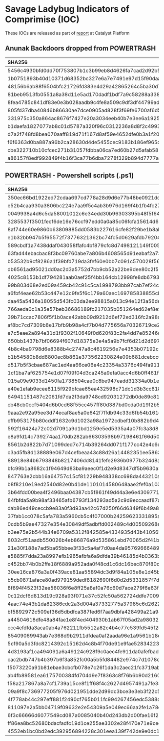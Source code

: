 # Savage Ladybug Indicators of Comprimise (IOC)

These IOCs are released as part of [report](https://catalyst.prodaft.com/public/report/carbanak-backdoor) at Catalyst Platform

## Anunak Backdoors dropped from POWERTRASH


| SHA256														   |
| :--------------------------------------------------------------- |
| 5456c4930bfd0dd70f753807b1c3b99eb8d4626fa7cad2d92b5fa3bc91ee2c4d |
| 1b0751893b40d10371d68352bc327e6a7e7491e97d15f90daa2bf22656ca3db8 |
| 48156b6ab88f6504bfc21726fd383e4d29a42865264c5ba30d72e9b6027d2b86 |
| 81beb9513fb0551a8a38d11e5ad170dadf1bdf7a9c58288a3389c2bc196da5c0 |
| 8fea4785c841df83e0e3b028aadb9c4fe8a509c9df3df44799ad4bcadbed549e |
| 805fd37dba40846b86630ae7dce0905ad828f3f69fe6700af6d5a7cef93c9972 |
| 331975c350a864ac8676f7427e20a3034eeb40b7e3ee6a19254b233a88719f12 |
| b1daefa1827077ab8c01d5787a320f96c0312236a8d8f2c4993876ea9b113a68 |
| d7a2f748fd8bea070aaff819d71f167d8af59e4652dfe0b3a1f20f4978ee9d05 |
| f6f6363d0ba887a96b2ca28630d4de5455cec9183b186ef965d3ec564f655997 |
| cbe322710b10cfcec271b31057fdbba06ca7ed60b27d5afab58111e6acb69bd8 |
| a86157f8edf992849f4b16f3ca77b6dba7278f329b894d7777a3adef9001f779 |

## POWERTRASH - Powershell scripts (.ps1)
| SHA256														   |
| :--------------------------------------------------------------- |
| 350ec66bd1922ed72cdaa697cd778a28d9d6e77b48be0921ddd40806d68c06cb |
| e52b4caa930a3806bc224e7aa9f5c4ab3b976d169f4b1fb4fc27914ffa0e9cc0 |
| 0049938a4d6c5da58001012c6e34edd30b96303395b48f5f64fc32ffb78f5b12 |
| 3285537f3501fecf6de16e76ccf97edd0a0a85c06fcfa15614d69955119672b9 |
| 8af744e60e9860b63809885dd0583b227616cfe82f29be1b8ab3b26f963aed36 |
| e1b32bb947b5f65572f73776321362bc74fc5d0629afdb79204c6d4e0d2d019b |
| 589cbdf1a7438ddaf043058ffafc4bf879cfc8d7498121149f0050dd1995a931 |
| 63fad44ebacbac8f3bc09760abe7a806b4608565d91eabaf2a73efc267eb1613 |
| b53532b9cf8286a1f39bfd719da3fef60e0bb7c091c570028f5682094140fb7c |
| db6561ad95021dd0ac2d3a5752d7bb9cb52a22be9dee80c2f5b172431cf59c0c |
| 4025c8153b1df794281aab0aef25f4bb164cb12998fe8db67932740e5682bf1e |
| 99b803d68e2ed09a459cb42c91c5ca1998793bb97cab7ef24ce505da0f7ffa92 |
| a6fbf4eae62b53c447e12c9fe5f6c179a60aec169785838855cb83cd6ffa0415 |
| daa45a5436a18055d543fc03da2ee98815a013c94e12f3a56de76c7aed29f2ec |
| 766aeda0c1a35e57beb36686189fc217035b051264ed62ef8e9cec85a433a0f5 |
| 39b71ccac7806f5f1b0ace42abb09d9212d6ef72ed316fc2a98a8ceb5aaf31be |
| af8bc7cd7309b8e17bfb9b98a4cf7b04d775656a70326719ce271b2b23b6ae6b |
| e7c5eae2a894e31d1f9302f10649f0d620f83c2fa4dd7e85246de0203d869253 |
| 650bb1437b7bf06694f607d18375e3e4a5a9b7fcf6d21d2d69752640e50bba5d |
| 4b8c4ba9798d6e8388b4c2747a8c4619256e7e4353b07192c7abb044702bdbcf |
| b1b54580b8dd8800ec8b861e373562230824e09b681dcebcc09f375fb7f0b7a8 |
| d517b5f3cbae687ac1ed4aa66ce06e4c23354a3376c494fa911860fd9982f62e |
| 1cf1ba7af625754e1d07f09f04d3ca245a9efa0acc4d6b0ff461ffac2fdbc7a4 |
| 015a09e9033d1450fa1738504cae0c8be947eadd31334a0b1e9cd83404d7103a |
| e40e1efab9ecee8115f929bfcae65ea432598c71dc1d3b3cc6186170215bb6d6 |
| 64941151487c2061fd7da2f3da9748cd92031272db0de89c81314a85b37e0e62 |
| cb48cb0ccf5404d6b0cd68f55cc457ff80d387bd0cda0d19f2b54438428b721f |
| 9aaa2e92a95ee3d74ecaf8ae5a0e642f7ffdb94c33d6fb54b161e29e420f33b0 |
| cffb953175b80cddf1632c9d1023a98a1972cdbef10b882b9d42b7f01cd586ee |
| 592f16424a72c02d7091a9d1bd1259e5ed5335a4a07fc3a3d856ad502f5a51fd |
| e8a9fd14c739274aa170db282ab66303598b97198461f66d5088c9fce5f5ef94 |
| 8561b2d822b7d71099ded7c714b39264dd071f177cc42e4c6da2e7c6c42e8311 |
| c3ad5fb8d138889e067d4cefbeaa43c88d26a14482351ee58636edc2c77b278d |
| 88918e84b6793848b8217406dd8141fefe2936b0977b324d8a3d16838008fa7f |
| bfc99b1a8682c1f94649d83ba9aeec0f1d2e9d8347df5b9630a3ec7dc426f123 |
| 847763e2cbb16a64757c15cf81229b948338cc698da443210a697a46c4c0f133 |
| b8f8210e19ed2540d82e0b41de1101014580648aae2fef0a1037950802fe771d |
| 3b64fdd00bea4f2496baa04387cb5f861f49d44a3e6e4309771d0b5225858aa1 |
| 84fbfda5a9b98af33465afb6793f134293ad5a2c9d9eccaadf87af877ec9696b |
| dab86ed49ceccb9e83a0f3d93aa42c67d250f66d6349f6b49a801545db51cfbb |
| 37fab1cc078c5afa783a5960cb5c4f07000b24259623331895ae832d792fc42d |
| 0cdb5b9ae47327e354e30849df5adbffd002489c4d00509268e5a691bf6241c5 |
| b3ee75e2b544b34e6709a5312f842585e4334935d43b41056b7ac15e9f59ac89 |
| 8032cf51aadb550026b4eb86876a9d535861ebd70065d2f41b826d9a78bb7ca0 |
| 21e30f188e7ad5ba65bbee3f33c5a4af7d0aa4da9576966648979da9ae7feafb |
| e5885f7dda23a8997efb1965afbfa6a9dfde39b46185d4b0363b0832be6a2e78 |
| c452bb74b0b2ffe18f6889a952ada0f48cd1c6dc16bec870f80ceed091b0f387 |
| 30ee16ca876a3a0f439ace81aa55894dc3d9f84a105e8e1d45b89d92ccdfaf09 |
| b5cb0871aface80ad979159dedf8182690f6d0d2d5331857f7d9696547f5fafb |
| 8f694f4523f32ee56036f6e8ff25a8af0a76c60d7ace279f6e63f6ea6d189cfc |
| 0c12dcf6d813d19c928a93f071e37c52fc50a562724ddfe700967c5b81099bc8 |
| 4aac74e43b1da82386cdc2a3d004a37332775a37985c6d26227473139b4a5f9c |
| bf5892972c509ef36d5dbdfca387fed6f7aa9dbfa428499a21a946a82e9c2c9d |
| a44504618dfe48a84fae1e8f4ed404930b1ab67f05ad2a98032dbb0c752db68a |
| ccc4efdfda3aca0ab4a762211fb5512a82c4b4c77c539fd545f2bf722fcb8689 |
| 85409069943ab7e368d9b2911dfdea0af2aada96e1a9561b18cbd7a63ae2e203 |
| 5cf90a5d3fdc8214392c15162d4c8b4f70de91e9fae52834223dd78425c6fc0d |
| 4d3193af1ca494091a6a49124c928f9c0aec4fe911da0afefbad87ca18b27cf5 |
| cac2bdb747b4b397b6f3a852fc00a5b5fd84482e974c7d1078c26c1600b3159a |
| f5073220a91b81ebae3cbcfb078e7c26f1da3c2aec21fc3719ab23c8651dceaf |
| ab4fb89581ea6175700384fd704d9e7f8363c8f76b6b90d21608c2c3733541a0 |
| f58a217867a8a7cf1739a15ce8f1ff68f4c2627d4957491a7fe385ff04ffd2f7 |
| 09a9f8c736977205f976d021951dde2d99dc3bce3e3eb3f22c504c5515c812c0 |
| 4f778ab44c297eff881f2490cf765b011fc994267456edc5388cf376b6349b32 |
| 811097e2a5bb04719f09632e2e54309a5e049ec66aa2fe1a78c59372257ecf67 |
| 6f3c66666d6077549cd087a0085040b40d243db2d00fae16f2967b0a6299a3bf |
| ff86ea8bc52680bdacfadfc19d1ce255ae3302e28f470e71e9cec216d45603cd |
| 4552eb1bc0bd2edc392956894228c301eea139f742de9e0dc1c2029897fcc8a0 |
